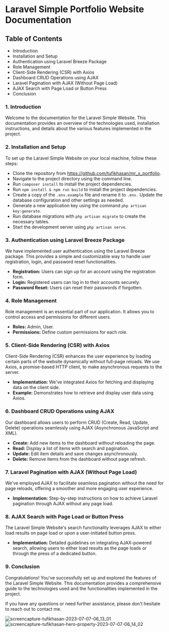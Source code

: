 # Laravel Simple Portfolio Website Documentation

## Table of Contents

-   Introduction
-   Installation and Setup
-   Authentication using Laravel Breeze Package
-   Role Management
-   Client-Side Rendering (CSR) with Axios
-   Dashboard CRUD Operations using AJAX
-   Laravel Pagination with AJAX (Without Page Load)
-   AJAX Search with Page Load or Button Press
-   Conclusion

### 1. Introduction

Welcome to the documentation for the Laravel Simple Website. This documentation provides an overview of the technologies used, installation instructions, and details about the various features implemented in the project.

### 2. Installation and Setup

To set up the Laravel Simple Website on your local machine, follow these steps:

-   Clone the repository from https://github.com/tufikhasan/mr_x_portfolio.
-   Navigate to the project directory using the command line.
-   Run `composer install` to install the project dependencies.
-   Run `npm install & npm run build` to install the project dependencies.
-   Create a copy of the `.env.example` file and rename it to `.env.` Update the database configuration and other settings as needed.
-   Generate a new application key using the command `php artisan key:generate`.
-   Run database migrations with `php artisan migrate` to create the necessary tables.
-   Start the development server using `php artisan serve`.

### 3. Authentication using Laravel Breeze Package

We have implemented user authentication using the Laravel Breeze package. This provides a simple and customizable way to handle user registration, login, and password reset functionalities.

-   **Registration:** Users can sign up for an account using the registration form.
-   **Login:** Registered users can log in to their accounts securely.
-   **Password Reset:** Users can reset their passwords if forgotten.

### 4. Role Management

Role management is an essential part of our application. It allows you to control access and permissions for different users.

-   **Roles:** Admin, User.
-   **Permissions:** Define custom permissions for each role.

### 5. Client-Side Rendering (CSR) with Axios

Client-Side Rendering (CSR) enhances the user experience by loading certain parts of the website dynamically without full-page reloads. We use Axios, a promise-based HTTP client, to make asynchronous requests to the server.

-   **Implementation:** We've integrated Axios for fetching and displaying data on the client side.
-   **Example:** Demonstrates how to retrieve and display user data using Axios.

### 6. Dashboard CRUD Operations using AJAX

Our dashboard allows users to perform CRUD (Create, Read, Update, Delete) operations seamlessly using AJAX (Asynchronous JavaScript and XML).

-   **Create:** Add new items to the dashboard without reloading the page.
-   **Read:** Display a list of items with search and pagination.
-   **Update:** Edit item details and save changes asynchronously.
-   **Delete:** Remove items from the dashboard without page refresh.

### 7. Laravel Pagination with AJAX (Without Page Load)

We've employed AJAX to facilitate seamless pagination without the need for page reloads, offering a smoother and more engaging user experience.

-   **Implementation:** Step-by-step instructions on how to achieve Laravel pagination through AJAX without any page load.

### 8. AJAX Search with Page Load or Button Press

The Laravel Simple Website's search functionality leverages AJAX to either load results on page load or upon a user-initiated button press.

-   **Implementation:** Detailed guidelines on integrating AJAX-powered search, allowing users to either load results as the page loads or through the press of a dedicated button.

### 9. Conclusion

Congratulations! You've successfully set up and explored the features of the Laravel Simple Website. This documentation provides a comprehensive guide to the technologies used and the functionalities implemented in the project.

If you have any questions or need further assistance, please don't hesitate to reach out to contact me.

![screencapture-tufikhasan-2023-07-07-06_13_01](https://github.com/tufikhasan/mr_x_portfolio/assets/52672268/fdcfded7-f690-4269-a296-be17c1535e17)
![screencapture-tufikhasan-hero-property-2023-07-07-06_14_02](https://github.com/tufikhasan/mr_x_portfolio/assets/52672268/18e61610-f6f9-49bd-9548-190d5261ce0b)
